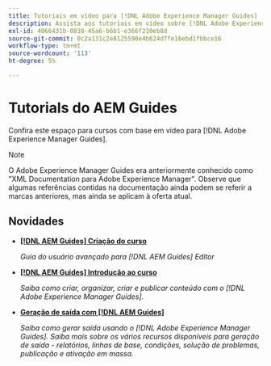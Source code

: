 ```yaml
---
title: Tutoriais em vídeo para [!DNL Adobe Experience Manager Guides]
description: Assista aos tutoriais em vídeo sobre [!DNL Adobe Experience Manager Guides], Complemento AEM XML, Plug-in AEM XML, AEM DoX e AEM Dox.
exl-id: 4066431b-0838-45a6-b6b1-e366f210eb8d
source-git-commit: 0c2a131c2e8125590e4b624d7fe16ebd1fbbce16
workflow-type: tm+mt
source-wordcount: '113'
ht-degree: 5%

---
```


# Tutorials do AEM Guides

Confira este espaço para cursos com base em vídeo para [!DNL Adobe Experience Manager Guides].

>[!NOTE]
> 
> O Adobe Experience Manager Guides era anteriormente conhecido como &quot;XML Documentation para Adobe Experience Manager&quot;. Observe que algumas referências contidas na documentação ainda podem se referir a marcas anteriores, mas ainda se aplicam à oferta atual.

## Novidades

* **[[!DNL AEM Guides] Criação do curso](course-3/overview.md)**

  *Guia do usuário avançado para [!DNL AEM Guides] Editor*

* **[[!DNL AEM Guides] Introdução ao curso](course-1/overview.md)**

  *Saiba como criar, organizar, criar e publicar conteúdo com o [!DNL Adobe Experience Manager Guides].*

* **[Geração de saída com [!DNL AEM Guides]](course-2/overview.md)**

  *Saiba como gerar saída usando o [!DNL Adobe Experience Manager Guides]. Saiba mais sobre os vários recursos disponíveis para geração de saída - relatórios, linhas de base, condições, solução de problemas, publicação e ativação em massa.*
